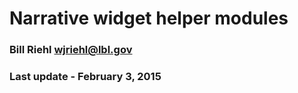 # Narrative widget helper modules
### Bill Riehl <wjriehl@lbl.gov>
### Last update - February 3, 2015

